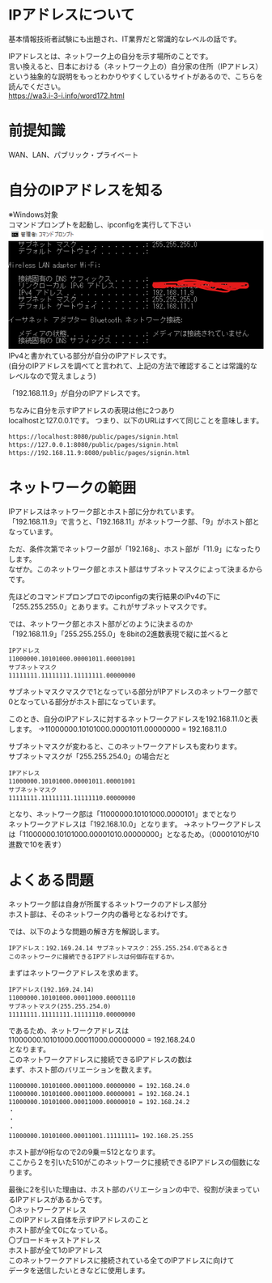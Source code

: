 # IPアドレスについて  

基本情報技術者試験にも出題され、IT業界だと常識的なレベルの話です。 

IPアドレスとは、ネットワーク上の自分を示す場所のことです。  
言い換えると、日本における（ネットワーク上の）自分家の住所（IPアドレス）  
という抽象的な説明をもっとわかりやすくしているサイトがあるので、こちらを読んでください。  
https://wa3.i-3-i.info/word172.html  

# 前提知識  
WAN、LAN、パブリック・プライベート  

# 自分のIPアドレスを知る  

※Windows対象  
コマンドプロンプトを起動し、ipconfigを実行して下さい  
![img](./img/4.png)  
IPv4と書かれている部分が自分のIPアドレスです。  
(自分のIPアドレスを調べてと言われて、上記の方法で確認することは常識的なレベルなので覚えましょう)  

「192.168.11.9」が自分のIPアドレスです。  

ちなみに自分を示すIPアドレスの表現は他に2つあり  
localhostと127.0.0.1です。
つまり、以下のURLはすべて同じことを意味します。  
```
https://localhost:8080/public/pages/signin.html
https://127.0.0.1:8080/public/pages/signin.html
https://192.168.11.9:8080/public/pages/signin.html
```

# ネットワークの範囲  
IPアドレスはネットワーク部とホスト部に分かれています。  
「192.168.11.9」で言うと、「192.168.11」がネットワーク部、「9」がホスト部となっています。  

ただ、条件次第でネットワーク部が「192.168」、ホスト部が「11.9」になったりします。  
なぜか。このネットワーク部とホスト部はサブネットマスクによって決まるからです。  

先ほどのコマンドプロンプロでのipconfigの実行結果のIPv4の下に  
「255.255.255.0」とあります。これがサブネットマスクです。  

では、ネットワーク部とホスト部がどのように決まるのか  
「192.168.11.9」「255.255.255.0」を8bitの2進数表現で縦に並べると  
```
IPアドレス
11000000.10101000.00001011.00001001
サブネットマスク
11111111.11111111.11111111.00000000
```
サブネットマスクマスクで1となっている部分がIPアドレスのネットワーク部で  
0となっている部分がホスト部になっています。  

このとき、自分のIPアドレスに対するネットワークアドレスを192.168.11.0と表します。
→11000000.10101000.00001011.00000000 = 192.168.11.0  

サブネットマスクが変わると、このネットワークアドレスも変わります。  
サブネットマスクが「255.255.254.0」の場合だと  
```
IPアドレス
11000000.10101000.00001011.00001001
サブネットマスク
11111111.11111111.11111110.00000000
```
となり、ネットワーク部は「11000000.10101000.0000101」までとなり  
ネットワークアドレスは「192.168.10.0」となります。
→ネットワークアドレスは「11000000.10101000.00001010.00000000」となるため。（00001010が10進数で10を表す）  

# よくある問題  

ネットワーク部は自身が所属するネットワークのアドレス部分  
ホスト部は、そのネットワーク内の番号となるわけです。  

では、以下のような問題の解き方を解説します。  
```
IPアドレス：192.169.24.14 サブネットマスク：255.255.254.0であるとき
このネットワークに接続できるIPアドレスは何個存在するか。
```

まずはネットワークアドレスを求めます。  
```
IPアドレス(192.169.24.14)
11000000.10101000.00011000.00001110
サブネットマスク(255.255.254.0)
11111111.11111111.11111110.00000000
```
であるため、ネットワークアドレスは  
11000000.10101000.00011000.00000000 = 192.168.24.0  
となります。  
このネットワークアドレスに接続できるIPアドレスの数は  
まず、ホスト部のバリエーションを数えます。  
```
11000000.10101000.00011000.00000000 = 192.168.24.0  
11000000.10101000.00011000.00000001 = 192.168.24.1  
11000000.10101000.00011000.00000010 = 192.168.24.2
・  
・  
・  
11000000.10101000.00011001.11111111= 192.168.25.255  
```
ホスト部が9桁なので2の9乗＝512となります。  
ここから２を引いた510がこのネットワークに接続できるIPアドレスの個数になります。  

最後に2を引いた理由は、ホスト部のバリエーションの中で、役割が決まっているIPアドレスがあるからです。  
〇ネットワークアドレス  
  このIPアドレス自体を示すIPアドレスのこと  
  ホスト部が全て0になっている。  
〇ブロードキャストアドレス  
  ホスト部が全て1のIPアドレス  
  このネットワークアドレスに接続されている全てのIPアドレスに向けて  
  データを送信したいときなどに使用します。  
